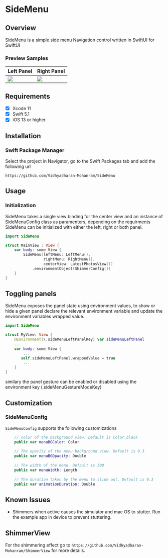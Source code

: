 # SideMenu

## Overview

SideMenu is a simple side menu Navigation control written in SwiftUI for SwiftUI

### Preview Samples
| Left Panel | Right Panel |
| --- | --- |
| ![](https://raw.githubusercontent.com/Vidhyadharan-Mohanram/SideMenu/master/etc/LeftPanel.gif) | ![](https://raw.githubusercontent.com/Vidhyadharan-Mohanram/SideMenu/master/etc/RightPanel.gif) |

## Requirements
- [x] Xcode 11
- [x] Swift 5.1
- [x] iOS 13 or higher.

## Installation
### Swift Package Manager

Select the project in Navigator, go to the Swift Packages tab and add the following url 

```
https://github.com/Vidhyadharan-Mohanram/SideMenu
```

## Usage
### Initialization

SideMenu takes a single view binding for the center view and an instance of SideMenuConfig class as paramenters, depending on the requirments SideMenu can be initialized with either the left, right or both panel.

```swift
import SideMenu 

struct MainView : View {
    var body: some View {
        SideMenu(leftMenu: LeftMenu(),
                 rightMenu: RightMenu(),
                 centerView: LatestPhotosView())
            .environmentObject(ShimmerConfig())
    }
}
```

## Toggling panels
SideMenu exposes the panel state using environment values, to show or hide a given panel declare the relevant environment variable and update the environment variables wrapped value.

```swift
import SideMenu

struct MyView: View {
    @Environment(\.sideMenuLeftPanelKey) var sideMenuLeftPanel
    ...
    var body: some View {
    	...
	   self.sideMenuLeftPanel.wrappedValue = true
    	...
    }
}
```

similary the panel gesture can be enabled or disabled using the environment key (\.sideMenuGestureModeKey)

## Customization
### SideMenuConfig

`SideMenuConfig` supports the following customizations

```swift
    // color of the background view. Default is Color.black
    public var menuBGColor: Color
	
    // The opacity of the menu background view. Default is 0.3
    public var menuBGOpacity: Double
    
    // The width of the menu. Default is 300
    public var menuWidth: Length
    
    // The duration taken by the menu to slide out. Default is 0.3
    public var animationDuration: Double    
```


## Known Issues

* Shimmers when active causes the simulator and mac OS to stutter. Run the example app in device to prevent stuttering.

## ShimmerView
For the shimmering effect go to `https://github.com/Vidhyadharan-Mohanram/ShimmerView` for more details.
